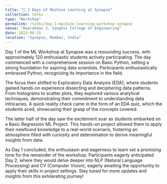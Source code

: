 ```yaml
---
title: "🧠 2 Days of Machine Learning at Synapse"
collection: talks
type: "Workshop"
permalink: /talks/day-1-machine-learning-workshop-synapse
venue: "Dwarakdas J. Sanghvi College of Engineering"
date: 2023-08-25
location: "Synapse, Mumbai, India"
---
```


Day 1 of the ML Workshop at Synapse was a resounding success, with approximately 120 enthusiastic students actively participating. The day commenced with a comprehensive session on Basic Python, setting a strong foundation for aspiring data scientists. Participants enthusiastically embraced Python, recognizing its importance in the field.

The focus then shifted to Exploratory Data Analysis (EDA), where students gained hands-on experience dissecting and deciphering data patterns. From histograms to scatter plots, they explored various analytical techniques, demonstrating their commitment to understanding data intricacies. A quick reality check came in the form of an EDA quiz, which the students aced, showcasing their grasp of the concepts covered.

The latter half of the day saw the excitement soar as students embarked on a Basic Regression ML Project. This hands-on project allowed them to apply their newfound knowledge to a real-world scenario, fostering an atmosphere filled with curiosity and determination to derive meaningful insights from data.

As Day 1 concluded, the enthusiasm and eagerness to learn set a promising tone for the remainder of the workshop. Participants eagerly anticipated Day 2, where they would delve deeper into NLP (Natural Language Processing) and CV (Computer Vision), eagerly awaiting the opportunity to apply their skills in project settings. Stay tuned for more updates and insights from this exhilarating journey!